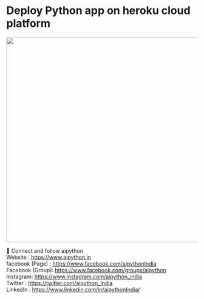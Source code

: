 # Deploy Python app on heroku cloud platform
<img src="https://github.com/aipythonIndia/Deploy-python-on-heroku/blob/main/Deploy-python-app.png" width="540">

 
 🤝 Connect and follow aipython<br>
Website  : https://www.aipython.in<br>
facebook (Page) : https://www.facebook.com/aipythonIndia<br>
Facebook (Group): https://www.facebook.com/groups/aipython<br>
Instagram: https://www.instagram.com/aipython_india<br>
Twitter  : https://twitter.com/aipython_India<br>
LinkedIn : https://www.linkedin.com/in/aipythonIndia/<br>
